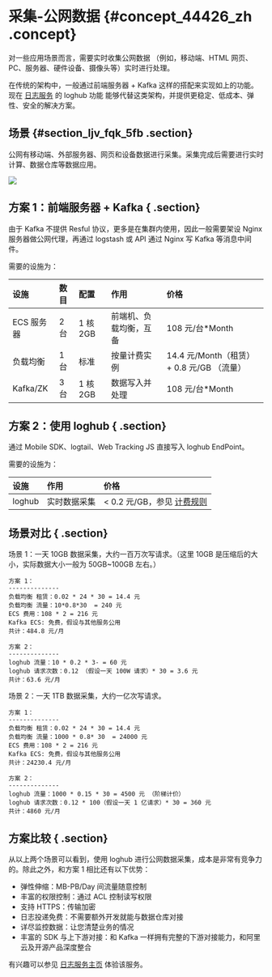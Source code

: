 # 采集-公网数据 {#concept_44426_zh .concept}

对一些应用场景而言，需要实时收集公网数据 （例如，移动端、HTML 网页、PC、服务器、硬件设备、摄像头等）实时进行处理。

在传统的架构中，一般通过前端服务器 + Kafka 这样的搭配来实现如上的功能。现在 [日志服务](https://www.alibabacloud.com/zh/product/log-service?spm) 的 loghub 功能 能够代替这类架构，并提供更稳定、低成本、弹性、安全的解决方案。

## 场景 {#section_ljv_fqk_5fb .section}

公网有移动端、外部服务器、网页和设备数据进行采集。采集完成后需要进行实时计算、数据仓库等数据应用。

![](http://static-aliyun-doc.oss-cn-hangzhou.aliyuncs.com/assets/img/13199/156877403532394_zh-CN.png)

## 方案 1：前端服务器 + Kafka { .section}

由于 Kafka 不提供 Resful 协议，更多是在集群内使用，因此一般需要架设 Nginx 服务器做公网代理，再通过 logstash 或 API 通过 Nginx 写 Kafka 等消息中间件。

需要的设施为：

|设施|数目|配置|作用|价格|
|:-|:-|:-|:-|:-|
|ECS 服务器|2 台|1 核 2GB|前端机、负载均衡，互备|108 元/台\*Month|
|负载均衡|1 台|标准|按量计费实例|14.4 元/Month（租赁） + 0.8 元/GB （流量）|
|Kafka/ZK|3 台|1 核 2GB|数据写入并处理|108 元/台\*Month|

## 方案 2：使用 loghub { .section}

通过 Mobile SDK、logtail、Web Tracking JS 直接写入 loghub EndPoint。

需要的设施为：

|设施|作用|价格|
|:-|:-|:-|
|loghub|实时数据采集|< 0.2 元/GB，参见 [计费规则](https://www.aliyun.com/price/product#/sls/detail)|

## 场景对比 { .section}

场景 1：一天 10GB 数据采集，大约一百万次写请求。（这里 10GB 是压缩后的大小，实际数据大小一般为 50GB~100GB 左右。）

```
方案 1：
--------------
负载均衡 租赁：0.02 * 24 * 30 = 14.4 元
负载均衡 流量：10*0.8*30  = 240 元
ECS 费用：108 * 2 = 216 元
Kafka ECS: 免费，假设与其他服务公用
共计：484.8 元/月

方案 2：
--------------
loghub 流量：10 * 0.2 * 3- = 60 元
loghub 请求次数：0.12 （假设一天 100W 请求）* 30 = 3.6 元
共计：63.6 元/月

```

场景 2：一天 1TB 数据采集，大约一亿次写请求。

```
方案 1：
--------------
负载均衡 租赁：0.02 * 24 * 30 = 14.4 元
负载均衡 流量：1000 * 0.8* 30  = 24000 元
ECS 费用：108 * 2 = 216 元
Kafka ECS: 免费，假设与其他服务公用
共计：24230.4 元/月

方案 2：
--------------
loghub 流量：1000 * 0.15 * 30 = 4500 元 （阶梯计价）
loghub 请求次数：0.12 * 100（假设一天 1 亿请求）* 30 = 360 元
共计：4860 元/月

```

## 方案比较 { .section}

从以上两个场景可以看到，使用 loghub 进行公网数据采集，成本是非常有竞争力的。除此之外，和方案 1 相比还有以下优势：

-   弹性伸缩：MB-PB/Day 间流量随意控制
-   丰富的权限控制：通过 ACL 控制读写权限
-   支持 HTTPS：传输加密
-   日志投递免费：不需要额外开发就能与数据仓库对接
-   详尽监控数据：让您清楚业务的情况
-   丰富的 SDK 与上下游对接：和 Kafka 一样拥有完整的下游对接能力，和阿里云及开源产品深度整合

有兴趣可以参见 [日志服务主页](https://www.alibabacloud.com/zh/product/log-service?spm) 体验该服务。

